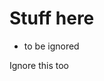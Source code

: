 # Stuff here
- to be ignored

<!---KANBAN
# Doing
- This thing

# Done
- That thing
- Another thing
KANBAN--->

Ignore this too
